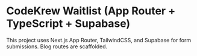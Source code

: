# CodeKrew Waitlist (App Router + TypeScript + Supabase)

This project uses Next.js App Router, TailwindCSS, and Supabase for form submissions. Blog routes are scaffolded.